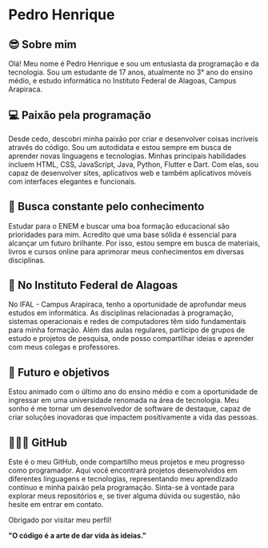 # Pedro Henrique

## 😎 Sobre mim
Olá! Meu nome é Pedro Henrique e sou um entusiasta da programação e da tecnologia. Sou um estudante de 17 anos, atualmente no 3° ano do ensino médio, e estudo informática no Instituto Federal de Alagoas, Campus Arapiraca.

## 💻 Paixão pela programação
Desde cedo, descobri minha paixão por criar e desenvolver coisas incríveis através do código. Sou um autodidata e estou sempre em busca de aprender novas linguagens e tecnologias. Minhas principais habilidades incluem HTML, CSS, JavaScript, Java, Python, Flutter e Dart. Com elas, sou capaz de desenvolver sites, aplicativos web e também aplicativos móveis com interfaces elegantes e funcionais.

## 📖 Busca constante pelo conhecimento
Estudar para o ENEM e buscar uma boa formação educacional são prioridades para mim. Acredito que uma base sólida é essencial para alcançar um futuro brilhante. Por isso, estou sempre em busca de materiais, livros e cursos online para aprimorar meus conhecimentos em diversas disciplinas.

## 🏫 No Instituto Federal de Alagoas
No IFAL - Campus Arapiraca, tenho a oportunidade de aprofundar meus estudos em informática. As disciplinas relacionadas à programação, sistemas operacionais e redes de computadores têm sido fundamentais para minha formação. Além das aulas regulares, participo de grupos de estudo e projetos de pesquisa, onde posso compartilhar ideias e aprender com meus colegas e professores.

## 🎯 Futuro e objetivos
Estou animado com o último ano do ensino médio e com a oportunidade de ingressar em uma universidade renomada na área de tecnologia. Meu sonho é me tornar um desenvolvedor de software de destaque, capaz de criar soluções inovadoras que impactem positivamente a vida das pessoas.

## 👨🏻‍💻 GitHub
Este é o meu GitHub, onde compartilho meus projetos e meu progresso como programador. Aqui você encontrará projetos desenvolvidos em diferentes linguagens e tecnologias, representando meu aprendizado contínuo e minha paixão pela programação. Sinta-se à vontade para explorar meus repositórios e, se tiver alguma dúvida ou sugestão, não hesite em entrar em contato.

Obrigado por visitar meu perfil!

**"O código é a arte de dar vida às ideias."**
